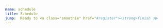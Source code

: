 ```yaml
---
name: schedule
title: Schedule
jump:  Ready to <a class="smoothie" href="#register"><strong>finish up</strong></a>?
---
```

